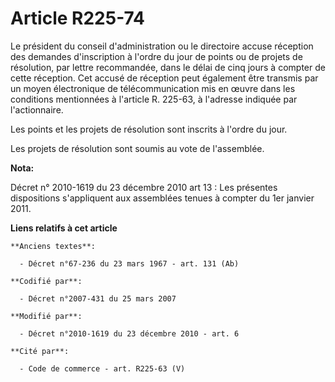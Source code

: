 # Article R225-74

Le président du conseil d'administration ou le directoire accuse réception des demandes d'inscription à l'ordre du jour de
points ou de projets de résolution, par lettre recommandée, dans le délai de cinq jours à compter de cette réception. Cet
accusé de réception peut également être transmis par un moyen électronique de télécommunication mis en œuvre dans les
conditions mentionnées à l'article R. 225-63, à l'adresse indiquée par l'actionnaire. 

Les points et les projets de résolution sont inscrits à l'ordre du jour. 

Les projets de résolution sont soumis au vote de l'assemblée.

**Nota:**

Décret n° 2010-1619 du 23 décembre 2010 art 13 : Les présentes dispositions s'appliquent aux assemblées tenues à compter du
1er janvier 2011.

**Liens relatifs à cet article**

	**Anciens textes**:

	  - Décret n°67-236 du 23 mars 1967 - art. 131 (Ab)

	**Codifié par**:

	  - Décret n°2007-431 du 25 mars 2007

	**Modifié par**:

	  - Décret n°2010-1619 du 23 décembre 2010 - art. 6

	**Cité par**:

	  - Code de commerce - art. R225-63 (V)
